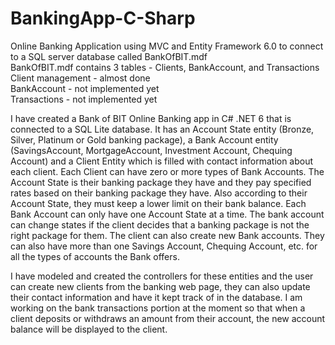 # BankingApp-C-Sharp
Online Banking Application using MVC and Entity Framework 6.0 to connect to a SQL server database called BankOfBIT.mdf  
BankOfBIT.mdf contains 3 tables - Clients, BankAccount, and Transactions  
Client management - almost done  
BankAccount - not implemented yet  
Transactions - not implemented yet  

I have created a Bank of BIT Online Banking app in C# .NET 6 that is connected to a SQL Lite database. It has an Account State entity (Bronze, Silver, Platinum or Gold banking package), a Bank Account entity (SavingsAccount, MortgageAccount, Investment Account, Chequing Account) and a Client Entity which is filled with contact information about each client. Each Client can have zero or more types of Bank Accounts. The Account State is their banking package they have and they pay specified rates based on their banking package they have. Also according to their Account State, they must keep a lower limit on their bank balance. Each Bank Account can only have one Account State at a time. The bank account can change states if the client decides that a banking package is not the right package for them. The client can also create new Bank accounts. They can also have more than one Savings Account, Chequing Account, etc. for all the types of accounts the Bank offers. 

I have modeled and created the controllers for these entities and the user can create new clients from the banking web page, they can also update their contact information and have it kept track of in the database. I am working on the bank transactions portion at the moment so that when a client deposits or withdraws an amount from their account, the new account balance will be displayed to the client.
